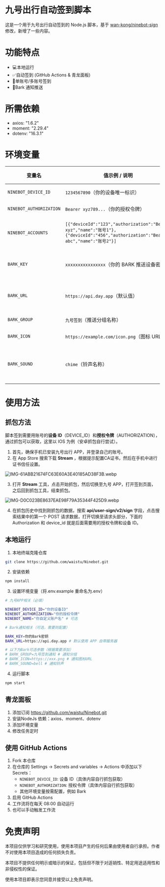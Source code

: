 # 九号出行自动签到脚本

这是一个用于九号出行自动签到的 Node.js 脚本，基于 [wan-kong/ninebot-sign](https://github.com/wan-kong/ninebot-sign) 修改，新增了一些内容。

# 功能特点

- 💻本地运行
- ✅自动签到 (GitHub Actions & 青龙面板)
- 👋单账号/多账号签到
- 🔔Bark 通知推送

# 所需依赖

- axios: "1.6.2"
- moment: "2.29.4"
- dotenv: "16.3.1"


# 环境变量

|变量名|值示例 / 说明|必填|备注|
|---|---|---|---|
|`NINEBOT_DEVICE_ID`|`1234567890`（你的设备唯一标识）|✅|单账号时填写单个 `deviceId`|
|`NINEBOT_AUTHORIZATION`|`Bearer xyz789...`（你的授权令牌）|✅|单账号时填写单个 `authorization`|
|`NINEBOT_ACCOUNTS`|`[{"deviceId":"123","authorization":"Bearer xyz","name":"账号1"},{"deviceId":"456","authorization":"Bearer abc","name":"账号2"}]`|❌|**多账号时使用**，JSON 数组格式（需压缩为单行，无换行符）|
|`BARK_KEY`|`xxxxxxxxxxxxxxxx`（你的 BARK 推送设备密钥）|❌|选填，用于接收签到结果通知（需配合 BARK 应用）|
|`BARK_URL`|`https://api.day.app`（默认值）|❌|选填，自定义 BARK 服务器地址（默认官方地址）|
|`BARK_GROUP`|`九号签到`（推送分组名称）|❌|选填，推送消息的分组标签|
|`BARK_ICON`|`https://example.com/icon.png`（图标 URL）|❌|选填，推送消息显示的图标|
|`BARK_SOUND`|`chime`（铃声名称）|❌|选填，推送消息的铃声（默认 `bell`，支持 `chime`、`alarm` 等）|


# 使用方法

## 抓包方法

脚本签到需要用账号的**设备 ID**（DEVICE_ID）和**授权令牌**（AUTHORIZATION），通过抓包可以获取，这里以 IOS 为例（安卓抓包自行尝试）。

1. 首先，确保手机已安装九号出行 APP，并登录自己的账号。
2. 在 App Store 搜索下载 **Stream** ，根据提示配置CA证书，然后在手机中进行证书信任设置。

![IMG-61ABB21674FC63E60A3E40185AD38F3B.webp](https://api.minio.waistu.com/bucket-alpha-bravo-charlie-12345/upload/2025/08/21/68a70dd3471f9.webp)

3. 打开 **Stream** 工具，点击开始抓包，然后切换至九号 APP，打开签到页面，之后回到抓包工具，结束抓包。

![IMG-D0C023BE8637EAE98F79A35344F425D9.webp](https://api.minio.waistu.com/bucket-alpha-bravo-charlie-12345/upload/2025/08/21/68a70dfd0467b.webp)

4. 在抓包历史中找到刚抓包的数据，搜索 **api/user-sign/v2/sign**  字段，点击搜索结果中的第一个 POST 请求数据，打开切换至请求头部分，下面的 Authorization 和 device_id 就是后面需要用的授权令牌和设备 ID。

## 本地运行

1. 本地终端克隆仓库
```bash
git clone https://github.com/waistu/Ninebot.git
```

2. 安装依赖
```bash
npm install
```

3. 设置环境变量（将.env.example 重命名为.env）
```bash
# 九号APP相关（必填）

NINEBOT_DEVICE_ID="你的设备ID"
NINEBOT_AUTHORIZATION="你的授权令牌"
NINEBOT_NAME="你自定义账户名" # 可选

# Bark通知相关（可选，需要则配置）

BARK_KEY=你的Bark密钥
BARK_URL=https://api.day.app # 默认使用 APP 自带服务器

# 以下为Bark可选参数（根据需要添加）
# BARK_GROUP=九号签到通知 # 通知分组
# BARK_ICON=https://xxx.png # 通知图标URL
# BARK_SOUND=bell # 通知铃声
```

4. 运行脚本

```bash
npm start
```

## 青龙面板

1. 添加订阅  https://github.com/waistu/Ninebot.git
2. 安装NodeJs 依赖：axios、moment、dotenv
3. 添加环境变量
4. 修改任务定时

## 使用 GitHub Actions 

1. Fork 本仓库
2. 在仓库的 Settings -> Secrets and variables -> Actions 中添加以下 Secrets：
    - `NINEBOT_DEVICE_ID`: 设备 ID（具体内容自行抓包获取）
    - `NINEBOT_AUTHORIZATION`: 授权令牌（具体内容自行抓包获取）
    - 其他环境变量按需配置，例如 Bark
3. 启用 GitHub Actions
4. 工作流将在每天 08:00 自动运行
5. 也可以手动触发工作流

# 免责声明

本项目仅供学习和研究使用，使用本项目产生的任何后果由使用者自行承担。作者不对使用本项目造成的任何损失负责。

本项目不提供任何明示或暗示的保证，包括但不限于对适销性、特定用途适用性和非侵权性的保证。

使用本项目即表示您同意并接受以上免责声明。


